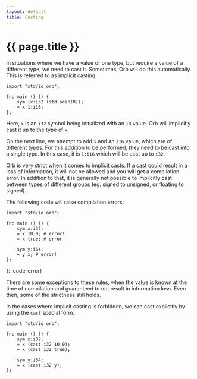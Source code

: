 ```yaml
---
layout: default
title: Casting
---
```

# {{ page.title }}

In situations where we have a value of one type, but require a value of a different type, we need to cast it. Sometimes, Orb will do this automatically. This is referred to as implicit casting.

```
import "std/io.orb";

fnc main () () {
    sym (x:i32 (std.scanI8));
    + x 1:i16;
};
```

Here, `x` is an `i32` symbol being initialized with an `i8` value. Orb will implicitly cast it up to the type of `x`.

On the next line, we attempt to add `x` and an `i16` value, which are of different types. For this addition to be performed, they need to be cast into a single type. In this case, it is `1:i16` which will be cast up to `i32`. 

Orb is very strict when it comes to implicit casts. If a cast could result in a loss of information, it will not be allowed and you will get a compilation error. In addition to that, it is generally not possible to implicitly cast between types of different groups (eg. signed to unsigned, or floating to signed).

The following code will raise compilation errors:

```
import "std/io.orb";

fnc main () () {
    sym x:i32;
    = x 10.0; # error!
    = x true; # error

    sym y:i64;
    = y x; # error!
};
```
{: .code-error}

There are some exceptions to these rules, when the value is known at the time of compilation and guaranteed to not result in information loss. Even then, some of the strictness still holds.

In the cases where implicit casting is forbidden, we can cast explicitly by using the `cast` special form.

```
import "std/io.orb";

fnc main () () {
    sym x:i32;
    = x (cast i32 10.0);
    = x (cast i32 true);

    sym y:i64;
    = x (cast i32 y);
};
```